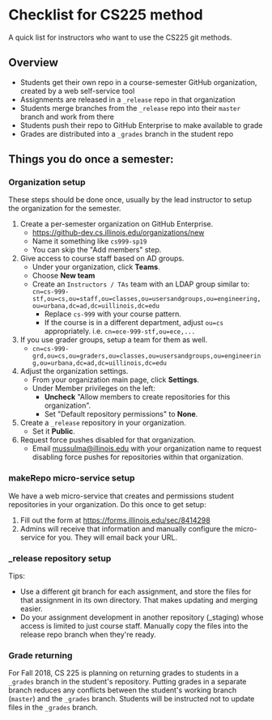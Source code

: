 # Checklist for CS225 method

A quick list for instructors who want to use the CS225 git methods.

## Overview

* Students get their own repo in a course-semester GitHub organization, created by a web self-service tool
* Assignments are released in a `_release` repo in that organization
* Students merge branches from the `_release` repo into their `master` branch and work from there
* Students push their repo to GitHub Enterprise to make available to grade
* Grades are distributed into a `_grades` branch in the student repo

## Things you do once a semester:

### Organization setup

These steps should be done once, usually by the lead instructor to setup the organization for the semester.

1. Create a per-semester organization on GitHub Enterprise.
    * https://github-dev.cs.illinois.edu/organizations/new
    * Name it something like `cs999-sp19`
    * You can skip the "Add members" step.
1. Give access to course staff based on AD groups.
    * Under your organization, click **Teams**.
    * Choose **New team**
    * Create an `Instructors / TAs` team with an LDAP group similar to:<br>
    `cn=cs-999-stf,ou=cs,ou=staff,ou=classes,ou=usersandgroups,ou=engineering,ou=urbana,dc=ad,dc=uillinois,dc=edu`
        * Replace `cs-999` with your course pattern.
        * If the course is in a different department, adjust `ou=cs` appropriately. i.e. `cn=ece-999-stf,ou=ece,...`
1. If you use grader groups, setup a team for them as well.
    * `cn=cs-999-grd,ou=cs,ou=graders,ou=classes,ou=usersandgroups,ou=engineering,ou=urbana,dc=ad,dc=uillinois,dc=edu`
1. Adjust the organization settings.
    * From your organization main page, click **Settings**.
    * Under Member privileges on the left:
        * **Uncheck** "Allow members to create repositories for this organization".
        * Set "Default repository permissions" to **None**.
1. Create a `_release` repository in your organization.
    * Set it **Public**.
1. Request force pushes disabled for that organization.
    * Email mussulma@illinois.edu with your organization name to request disabling force pushes for repositories within that organization.

### makeRepo micro-service setup

We have a web micro-service that creates and permissions student repositories in your organization. Do this once to get setup:

1. Fill out the form at https://forms.illinois.edu/sec/8414298
1. Admins will receive that information and manually configure the micro-service for you. They will email back your URL.

### \_release repository setup

Tips:
* Use a different git branch for each assignment, and store the files for that assignment in its own directory. That makes updating and merging easier.
* Do your assignment development in another repository (\_staging) whose access is limited to just course staff. Manually copy the files into the release repo branch when they're ready.

### Grade returning

For Fall 2018, CS 225 is planning on returning grades to students in a `_grades` branch in the student's repository. Putting grades in a separate branch reduces any conflicts between the student's working branch (`master`) and the `_grades` branch. Students will be instructed not to update files in the `_grades` branch.
